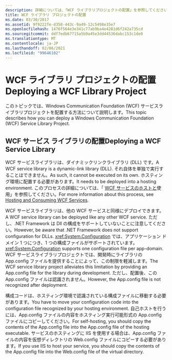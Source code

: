 ```yaml
---
description: 詳細については、「WCF ライブラリプロジェクトの配置」を参照してください。
title: WCF ライブラリ プロジェクトの配置
ms.date: 03/30/2017
ms.assetid: 9f9222fe-d358-443c-9a49-12c5498e35e7
ms.openlocfilehash: 1476f564e3e341c77ab9ba4e4281d6f242a735cd
ms.sourcegitcommit: ddf7edb67715a5b9a45e3dd44536dabc153c1de0
ms.translationtype: MT
ms.contentlocale: ja-JP
ms.lasthandoff: 02/06/2021
ms.locfileid: "99646102"
---
```

# <a name="deploying-a-wcf-library-project"></a><span data-ttu-id="a1f58-103">WCF ライブラリ プロジェクトの配置</span><span class="sxs-lookup"><span data-stu-id="a1f58-103">Deploying a WCF Library Project</span></span>

<span data-ttu-id="a1f58-104">このトピックでは、Windows Communication Foundation (WCF) サービスライブラリプロジェクトを配置する方法について説明します。</span><span class="sxs-lookup"><span data-stu-id="a1f58-104">This topic describes how you can deploy a Windows Communication Foundation (WCF) Service Library Project.</span></span>  
  
## <a name="deploying-a-wcf-service-library"></a><span data-ttu-id="a1f58-105">WCF サービス ライブラリの配置</span><span class="sxs-lookup"><span data-stu-id="a1f58-105">Deploying a WCF Service Library</span></span>  

 <span data-ttu-id="a1f58-106">WCF サービスライブラリは、ダイナミックリンクライブラリ (DLL) です。</span><span class="sxs-lookup"><span data-stu-id="a1f58-106">A WCF service library is a dynamic-link library (DLL).</span></span> <span data-ttu-id="a1f58-107">それ自体を単独で実行することはできません。</span><span class="sxs-lookup"><span data-stu-id="a1f58-107">As such, it cannot be executed on its own.</span></span> <span data-ttu-id="a1f58-108">ホスティング環境に配置する必要があります。</span><span class="sxs-lookup"><span data-stu-id="a1f58-108">It needs to be deployed into a hosting environment.</span></span> <span data-ttu-id="a1f58-109">このプロセスの詳細については、「 [WCF サービスのホストと](/previous-versions/dotnet/articles/bb332338(v=msdn.10))使用」を参照してください。</span><span class="sxs-lookup"><span data-stu-id="a1f58-109">For more information about this process, see [Hosting and Consuming WCF Services](/previous-versions/dotnet/articles/bb332338(v=msdn.10)).</span></span>  
  
 <span data-ttu-id="a1f58-110">WCF サービスライブラリは、他の WCF サービスと同様にデプロイできます。</span><span class="sxs-lookup"><span data-stu-id="a1f58-110">A WCF service library can be deployed like any other WCF service.</span></span> <span data-ttu-id="a1f58-111">ただし、.NET Framework は Dll の構成をサポートしていないことに注意してください。</span><span class="sxs-lookup"><span data-stu-id="a1f58-111">However, be aware that .NET Framework does not support configuration for DLLs.</span></span> <span data-ttu-id="a1f58-112"><xref:System.Configuration> では、アプリケーション ドメイン 1 つにつき、1 つの構成ファイルがサポートされています。</span><span class="sxs-lookup"><span data-stu-id="a1f58-112"><xref:System.Configuration> supports one configuration file per app-domain.</span></span> <span data-ttu-id="a1f58-113">WCF サービスライブラリプロジェクトでは、開発時にライブラリの App.config ファイルを提供することによって、この制限を軽減します。</span><span class="sxs-lookup"><span data-stu-id="a1f58-113">The WCF service library project alleviates this limitation by providing an App.config file for the library during development.</span></span> <span data-ttu-id="a1f58-114">ただし、配置後、この App.config ファイルは認識されません。</span><span class="sxs-lookup"><span data-stu-id="a1f58-114">However, the App.config file is not recognized after deployment.</span></span>  
  
 <span data-ttu-id="a1f58-115">構成コードは、ホスティング環境で認識されている構成ファイルに移動する必要があります。</span><span class="sxs-lookup"><span data-stu-id="a1f58-115">You have to move your configuration code into the configuration file recognized by your hosting environment.</span></span> <span data-ttu-id="a1f58-116">自己ホストを行うには、App.config ファイルの内容をホスティング実行可能形式の App.config ファイルにコピーしてください。</span><span class="sxs-lookup"><span data-stu-id="a1f58-116">For self-hosting, you should copy the contents of the App.config file into the App.config file of the hosting executable.</span></span> <span data-ttu-id="a1f58-117">サービスのホスティングに IIS を使用する場合は、App.config ファイルの内容を仮想ディレクトリの Web.config ファイルにコピーする必要があります。</span><span class="sxs-lookup"><span data-stu-id="a1f58-117">If you use IIS to host your service, you should copy the contents of the App.config file into the Web.config file of the virtual directory.</span></span>
